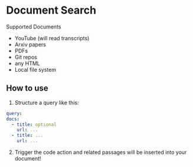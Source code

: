 # Document Search

Supported Documents

* YouTube (will read transcripts)
* Arxiv papers
* PDFs
* Git repos
* any HTML
* Local file system


## How to use

1. Structure a query like this:

```yaml
query:
docs:
  - title: optional
    url: ...
  - title: ...
    url: ...
```


2. Trigger the code action and related passages will be inserted into your document!
